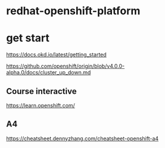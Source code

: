 # redhat-openshift-platform


#  get start

https://docs.okd.io/latest/getting_started

https://github.com/openshift/origin/blob/v4.0.0-alpha.0/docs/cluster_up_down.md



## Course interactive 
https://learn.openshift.com/  


## A4
https://cheatsheet.dennyzhang.com/cheatsheet-openshift-a4
